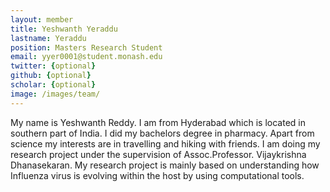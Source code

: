 ```yaml
---
layout: member
title: Yeshwanth Yeraddu
lastname: Yeraddu
position: Masters Research Student
email: yyer0001@student.monash.edu
twitter: {optional}
github: {optional}
scholar: {optional}
image: /images/team/ 
---
```


 My name is Yeshwanth Reddy. I am from Hyderabad which is located in southern part of India. I did my bachelors degree in pharmacy. Apart from science my interests are in travelling and hiking with friends. I am doing my research project under the supervision of Assoc.Professor. Vijaykrishna Dhanasekaran. My research project is mainly based on understanding how Influenza virus is evolving within the host by using computational tools.
